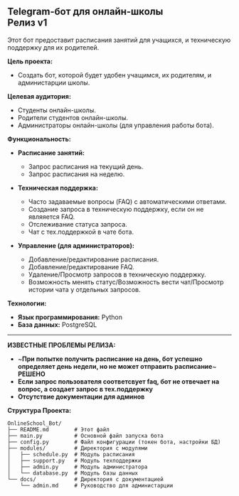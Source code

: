 Telegram-бот для онлайн-школы  
**Релиз v1**
---
Этот бот предоставит расписания занятий для учащихся, и техническую поддержку для их родителей.

**Цель проекта:**

*   Создать бот, которой будет удобен учащимся, их родителям, и администарции школы.

**Целевая аудитория:**

*   Студенты онлайн-школы.
*   Родители студентов онлайн-школы.
*   Администраторы онлайн-школы (для управления работы бота).

**Функциональность:**

*   **Расписание занятий:**
    *   Запрос расписания на текущий день.
    *   Запрос расписания на неделю.
   
*   **Техническая поддержка:**
    *   Часто задаваемые вопросы (FAQ) с автоматическими ответами.
    *   Создание запроса в техническую поддержку, если он не являяется FAQ.
    *   Отслеживание статуса запроса.
    *   Чат с тех.поддержкой в чате бота.
   
*   **Управление (для администраторов):**
    *   Добавление/редактирование расписания.
    *   Добавление/редактирование FAQ.
    *   Удаление/Просмотр запросов в техническую поддержку.
    *   Возможность менять статус/Возможность вести чат/Просмотр истории чата у отдельных запросов.

**Технологии:**

*   **Язык программирования:** Python
*   **База данных:** PostgreSQL

---

**ИЗВЕСТНЫЕ ПРОБЛЕМЫ РЕЛИЗА:**
*   ~**При попытке получить расписание на день, бот успешно определяет день недели, но не может отправить расписание**~ **РЕШЕНО**
*   **Если запрос пользователя соответсвует faq, бот не отвечает на вопрос, а создает запрос в тех.поддержку**
*   **Отсутствие документации для админов**

**Структура Проекта:**

```
OnlineSchool_Bot/
├── README.md        # Этот файл
├── main.py          # Основной файл запуска бота
├── config.py        # Файл конфигурации (токен бота, настройки БД)
├── modules/         # Директория с модулями
│   ├── schedule.py  # Модуль расписания
│   ├── support.py   # Модуль техподдержки
│   ├── admin.py     # Модуль администратора
│   └── database.py  # Модуль базы данных
└── docs/            # Директория с документацией
    └── admin.md     # Руководство для администарции
```
